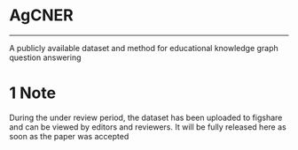 # AgCNER
****
A publicly available dataset and method for educational knowledge graph question answering

# 1 Note 
During the under review period, the dataset has been uploaded to figshare and can be viewed by editors and reviewers. It
will be fully released here as soon as the paper was accepted
